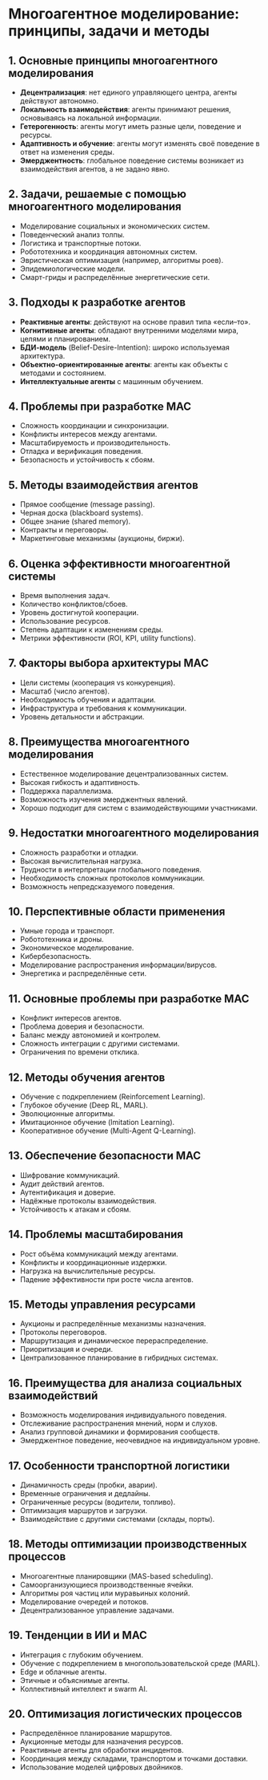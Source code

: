 # Многоагентное моделирование: принципы, задачи и методы

## 1. Основные принципы многоагентного моделирования
- **Децентрализация**: нет единого управляющего центра, агенты действуют автономно.
- **Локальность взаимодействия**: агенты принимают решения, основываясь на локальной информации.
- **Гетерогенность**: агенты могут иметь разные цели, поведение и ресурсы.
- **Адаптивность и обучение**: агенты могут изменять своё поведение в ответ на изменения среды.
- **Эмерджентность**: глобальное поведение системы возникает из взаимодействия агентов, а не задано явно.

## 2. Задачи, решаемые с помощью многоагентного моделирования
- Моделирование социальных и экономических систем.
- Поведенческий анализ толпы.
- Логистика и транспортные потоки.
- Робототехника и координация автономных систем.
- Эвристическая оптимизация (например, алгоритмы роев).
- Эпидемиологические модели.
- Смарт-гриды и распределённые энергетические сети.

## 3. Подходы к разработке агентов
- **Реактивные агенты**: действуют на основе правил типа «если–то».
- **Когнитивные агенты**: обладают внутренними моделями мира, целями и планированием.
- **БДИ-модель** (Belief-Desire-Intention): широко используемая архитектура.
- **Объектно-ориентированные агенты**: агенты как объекты с методами и состоянием.
- **Интеллектуальные агенты** с машинным обучением.

## 4. Проблемы при разработке МАС
- Сложность координации и синхронизации.
- Конфликты интересов между агентами.
- Масштабируемость и производительность.
- Отладка и верификация поведения.
- Безопасность и устойчивость к сбоям.

## 5. Методы взаимодействия агентов
- Прямое сообщение (message passing).
- Черная доска (blackboard systems).
- Общее знание (shared memory).
- Контракты и переговоры.
- Маркетинговые механизмы (аукционы, биржи).

## 6. Оценка эффективности многоагентной системы
- Время выполнения задач.
- Количество конфликтов/сбоев.
- Уровень достигнутой кооперации.
- Использование ресурсов.
- Степень адаптации к изменениям среды.
- Метрики эффективности (ROI, KPI, utility functions).

## 7. Факторы выбора архитектуры МАС
- Цели системы (кооперация vs конкуренция).
- Масштаб (число агентов).
- Необходимость обучения и адаптации.
- Инфраструктура и требования к коммуникации.
- Уровень детальности и абстракции.

## 8. Преимущества многоагентного моделирования
- Естественное моделирование децентрализованных систем.
- Высокая гибкость и адаптивность.
- Поддержка параллелизма.
- Возможность изучения эмерджентных явлений.
- Хорошо подходит для систем с взаимодействующими участниками.

## 9. Недостатки многоагентного моделирования
- Сложность разработки и отладки.
- Высокая вычислительная нагрузка.
- Трудности в интерпретации глобального поведения.
- Необходимость сложных протоколов коммуникации.
- Возможность непредсказуемого поведения.

## 10. Перспективные области применения
- Умные города и транспорт.
- Робототехника и дроны.
- Экономическое моделирование.
- Кибербезопасность.
- Моделирование распространения информации/вирусов.
- Энергетика и распределённые сети.

## 11. Основные проблемы при разработке МАС
- Конфликт интересов агентов.
- Проблема доверия и безопасности.
- Баланс между автономией и контролем.
- Сложность интеграции с другими системами.
- Ограничения по времени отклика.

## 12. Методы обучения агентов
- Обучение с подкреплением (Reinforcement Learning).
- Глубокое обучение (Deep RL, MARL).
- Эволюционные алгоритмы.
- Имитационное обучение (Imitation Learning).
- Кооперативное обучение (Multi-Agent Q-Learning).

## 13. Обеспечение безопасности МАС
- Шифрование коммуникаций.
- Аудит действий агентов.
- Аутентификация и доверие.
- Надёжные протоколы взаимодействия.
- Устойчивость к атакам и сбоям.

## 14. Проблемы масштабирования
- Рост объёма коммуникаций между агентами.
- Конфликты и координационные издержки.
- Нагрузка на вычислительные ресурсы.
- Падение эффективности при росте числа агентов.

## 15. Методы управления ресурсами
- Аукционы и распределённые механизмы назначения.
- Протоколы переговоров.
- Маршрутизация и динамическое перераспределение.
- Приоритизация и очереди.
- Централизованное планирование в гибридных системах.

## 16. Преимущества для анализа социальных взаимодействий
- Возможность моделирования индивидуального поведения.
- Отслеживание распространения мнений, норм и слухов.
- Анализ групповой динамики и формирования сообществ.
- Эмерджентное поведение, неочевидное на индивидуальном уровне.

## 17. Особенности транспортной логистики
- Динамичность среды (пробки, аварии).
- Временные ограничения и дедлайны.
- Ограниченные ресурсы (водители, топливо).
- Оптимизация маршрутов и загрузки.
- Взаимодействие с другими системами (склады, порты).

## 18. Методы оптимизации производственных процессов
- Многоагентные планировщики (MAS-based scheduling).
- Самоорганизующиеся производственные ячейки.
- Алгоритмы роя частиц или муравьиных колоний.
- Моделирование очередей и потоков.
- Децентрализованное управление задачами.

## 19. Тенденции в ИИ и МАС
- Интеграция с глубоким обучением.
- Обучение с подкреплением в многопользовательской среде (MARL).
- Edge и облачные агенты.
- Этичные и объяснимые агенты.
- Коллективный интеллект и swarm AI.

## 20. Оптимизация логистических процессов
- Распределённое планирование маршрутов.
- Аукционные методы для назначения ресурсов.
- Реактивные агенты для обработки инцидентов.
- Координация между складами, транспортом и точками доставки.
- Использование моделей цифровых двойников.

